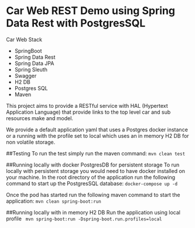 # Car Web REST Demo using Spring Data Rest with PostgresSQL 
Car Web Stack
* SpringBoot
* Spring Data Rest
* Spring Data JPA
* Spring Sleuth
* Swagger
* H2 DB
* Postgres SQL
* Maven

This project aims to provide a RESTful service with HAL (Hypertext Application Language) that provide links 
to the top level car and sub resources make and model. 

We provide a default application yaml that uses a Postgres docker instance or a running with the profile set
to local which uses an in memory H2 DB for non volatile storage.


##Testing
To run the test simply run the maven command:
```mvn clean test```

##Running locally with docker PostgresDB for persistent storage
To run locally with persistent storage you would need to have docker installed on your machine.
In the root directory of the application run the following command to start up the PostgresSQL database:
```docker-compose up -d```

Once the pod has started run the following maven command to start the application:
```mvn clean spring-boot:run```

##Running locally with in memory H2 DB
Run the application using local profile
```` mvn spring-boot:run -Dspring-boot.run.profiles=local````